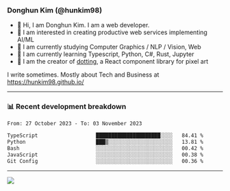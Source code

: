 ### Donghun Kim (@hunkim98)

- 👋 Hi, I am Donghun Kim. I am a web developer. 
- 🤔 I am interested in creating productive web services implementing AI/ML
- 🔭 I am currently studying Computer Graphics / NLP / Vision, Web 
- 🌱 I am currently learning Typescript, Python, C#, Rust, Jupyter
- 🎨 I am the creator of [dotting](https://github.com/hunkim98/dotting), a React component library for pixel art

I write sometimes. Mostly about Tech and Business at https://hunkim98.github.io/

---
### 📊 Recent development breakdown
<!--START_SECTION:waka-->

```txt
From: 27 October 2023 - To: 03 November 2023

TypeScript                   █████████████████████░░░░   84.41 %
Python                       ███▒░░░░░░░░░░░░░░░░░░░░░   13.81 %
Bash                         ░░░░░░░░░░░░░░░░░░░░░░░░░   00.42 %
JavaScript                   ░░░░░░░░░░░░░░░░░░░░░░░░░   00.38 %
Git Config                   ░░░░░░░░░░░░░░░░░░░░░░░░░   00.36 %
```

<!--END_SECTION:waka-->
---

<!-- <div align='center'> -->
  <img align="center" src="https://github-readme-stats.vercel.app/api?username=hunkim98&theme=dark&show_icons=true"/>
<!-- </div> -->
<!--
**hunkim98/hunkim98** is a ✨ _special_ ✨ repository because its `README.md` (this file) appears on your GitHub profile.

Here are some ideas to get you started:

- 🔭 I’m currently working on ...
- 🌱 I’m currently learning ...
- 👯 I’m looking to collaborate on ...
- 🤔 I’m looking for help with ...
- 💬 Ask me about ...
- 📫 How to reach me: ...
- 😄 Pronouns: ...
- ⚡ Fun fact: ...
-->
